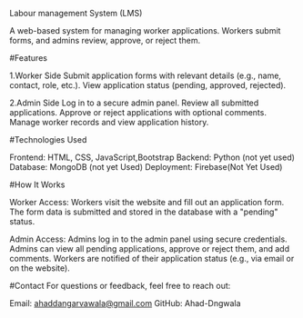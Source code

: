 Labour management System (LMS)


A web-based system for managing worker applications. Workers submit forms, and admins review, approve, or reject them.

#Features

1.Worker Side
Submit application forms with relevant details (e.g., name, contact, role, etc.).
View application status (pending, approved, rejected).

2.Admin Side
Log in to a secure admin panel.
Review all submitted applications.
Approve or reject applications with optional comments.
Manage worker records and view application history.

#Technologies Used

Frontend: HTML, CSS, JavaScript,Bootstrap
Backend: Python (not yet used)
Database: MongoDB (not yet Used)
Deployment: Firebase(Not Yet Used)

#How It Works

Worker Access:
Workers visit the website and fill out an application form.
The form data is submitted and stored in the database with a "pending" status.

Admin Access:
Admins log in to the admin panel using secure credentials.
Admins can view all pending applications, approve or reject them, and add comments.
Workers are notified of their application status (e.g., via email or on the website).

#Contact
For questions or feedback, feel free to reach out:

Email: ahaddangarvawala@gmail.com
GitHub: Ahad-Dngwala
